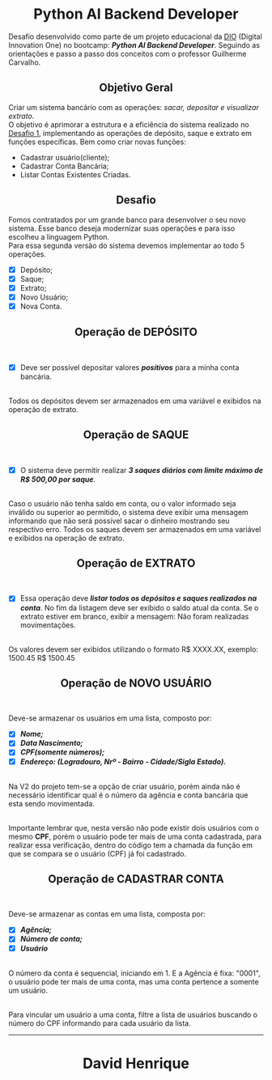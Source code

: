 # <div align="center">Python AI Backend Developer </div>

Desafio desenvolvido como parte de um projeto educacional da [DIO](https://www.dio.me/users/david_henrique_pe) (Digital Innovation One) no bootcamp: **_Python AI Backend Developer_**. Seguindo as orientações e passo a passo dos conceitos com o professor Guilherme Carvalho.


## <div align="center"> Objetivo Geral</div>


Criar um sistema bancário com as operações: _sacar, depositar
e visualizar extrato_. 
<br>O objetivo é aprimorar a estrutura e a eficiência do sistema realizado no [Desafio 1](https://github.com/David-Henriqu3/Bootcamp-DIO-Python/blob/main/Desafio-1/Desafio1_Sistema_Banc%C3%A1rio.py), implementando as operações de depósito, saque e extrato em funções específicas. Bem como criar novas funções:
- Cadastrar usuário(cliente);
- Cadastrar Conta Bancária;
- Listar Contas Existentes Criadas.

## <div align="center"> Desafio</div>


Fomos contratados por um grande banco para desenvolver o
seu novo sistema. Esse banco deseja modernizar suas
operações e para isso escolheu a linguagem Python. 
<br>Para essa segunda versão do sistema devemos implementar ao todo 5
operações.
- [x] Depósito;
- [x] Saque;
- [x] Extrato;
- [x] Novo Usuário;
- [x] Nova Conta.

## <div align="center"> Operação de DEPÓSITO</div>
<br>

- [x] Deve ser possível depositar valores **_positivos_** para a minha
conta bancária. 

<br>Todos os depósitos
devem ser armazenados em uma variável e exibidos na
operação de extrato.

## <div align="center"> Operação de SAQUE</div>
<br>

- [x] O sistema deve permitir realizar **_3 saques diários com limite
máximo de R$ 500,00 por saque_**. 

<br>Caso o usuário não tenha
saldo em conta, ou o valor informado seja inválido ou superior ao permitido, o sistema deve exibir uma mensagem
informando que não será possível sacar o dinheiro mostrando seu respectivo erro. Todos os saques devem ser armazenados em uma
variável e exibidos na operação de extrato.

## <div align="center"> Operação de EXTRATO</div>
<br>

- [x] Essa operação deve **_listar todos os depósitos e saques
realizados na conta_**. No fim da listagem deve ser exibido o
saldo atual da conta. Se o extrato estiver em branco, exibir a
mensagem: Não foram realizadas movimentações.

<br>Os valores devem ser exibidos utilizando o formato R$ XXXX.XX,
exemplo:
1500.45  R$ 1500.45


## <div align="center"> Operação de NOVO USUÁRIO</div>
<br>

Deve-se armazenar os usuários em uma lista, composto por: 
- [x]  **_Nome;_**
- [x]  **_Data Nascimento;_**
- [x]  **_CPF(somente números);_**
- [x]  **_Endereço: (Logradouro, Nrº - Bairro - Cidade/Sigla Estado)._**

<br>Na V2 do projeto tem-se a opção de criar usuário, porém ainda não é necessário identificar qual
é o número da agência e conta bancária que esta sendo movimentada.

<br>Importante lembrar que, nesta versão não pode existir dois usuários com o mesmo <b>CPF</b>, porém o usuário pode ter mais de uma conta cadastrada, para realizar essa verificação, dentro do código tem a chamada da função em que se compara se o usuário (CPF) já foi cadastrado.

## <div align="center"> Operação de CADASTRAR CONTA</div>
<br>

Deve-se armazenar as contas em uma lista, composta por: 

- [x] **_Agência;_**
- [x] **_Número de conta;_** 
- [x] **_Usuário_**

<br>O número da conta é sequencial, iniciando em 1. E a Agência é fixa: "0001", o usuário pode ter mais de uma conta, mas uma conta pertence a somente um usuário.

<br>Para vincular um usuário a uma conta, filtre a lista de usuários buscando o número do CPF informando para cada usuário da lista.

***
# <div align="center"> **David Henrique** </div>


















